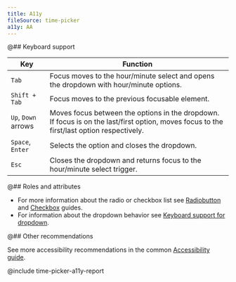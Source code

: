 ```yaml
---
title: A11y
fileSource: time-picker
a11y: AA
---
```


@## Keyboard support

| Key                 | Function                                                                                                                                  |
| ------------------- | ----------------------------------------------------------------------------------------------------------------------------------------- |
| `Tab`               | Focus moves to the hour/minute select and opens the dropdown with hour/minute options.                                                    |
| `Shift + Tab`       | Focus moves to the previous focusable element.                                                                                            |
| `Up`, `Down` arrows | Moves focus between the options in the dropdown. If focus is on the last/first option, moves focus to the first/last option respectively. |
| `Space`, `Enter`    | Selects the option and closes the dropdown.                                                                                               |
| `Esc`               | Closes the dropdown and returns focus to the hour/minute select trigger.                                                                  |

@## Roles and attributes

- For more information about the radio or checkbox list see [Radiobutton](/components/radio/radio-a11y/) and [Checkbox](/components/checkbox/checkbox-a11y/) guides.
- For information about the dropdown behavior see [Keyboard support for dropdown](/core-principles/a11y/a11y-keyboard/#a9cbfb).

@## Other recommendations

See more accessibility recommendations in the common [Accessibility guide](/core-principles/a11y/).

@include time-picker-a11y-report
